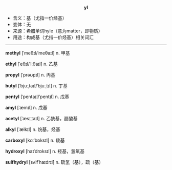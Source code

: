 
**<center>yl</center>**

- <span class="definition">含义：基（尤指一价烃基）</span>
- <span class="definition">变体：无</span>
- <span class="definition">来源：希腊单词hyle（意为matter，即物质）</span>
- <span class="definition">用途：构成基（尤指一价烃基）相关词汇</span>

---

<span class="vocabulary">**methyl**</span> [ˈmeθɪl/ˈmeθaɪl] n. 甲基

<span class="vocabulary">**ethyl**</span> [ˈeθɪl/ˈiːθaɪl] n. 乙基

<span class="vocabulary">**propyl**</span> [ˈprəʊpɪl] n. 丙基

<span class="vocabulary">**butyl**</span> [ˈbjuːˌtaɪl/ˈbjuːˌtɪl] n. 丁基

<span class="vocabulary">**pentyl**</span> [ˈpentaɪl/ˈpentɪl] n. 戊基

<span class="vocabulary">**amyl**</span> [ˈæmɪl] n. 戊基

<span class="vocabulary">**acetyl**</span> [ˈæsɪˌtaɪl] n. 乙酰基，醋酸基

<span class="vocabulary">**alkyl**</span> [ˈælkɪl] n. 烷基，烃基

<span class="vocabulary">**carboxyl**</span> [kɑːˈbɒksɪl] n. 羧基

<span class="vocabulary">**hydroxyl**</span> [haɪˈdrɒksɪl] n. 羟基，氢氧基

<span class="vocabulary">**sulfhydryl**</span> [sʌlfˈhaɪdrɪl] n. 硫氢（基），疏（基）




